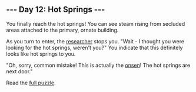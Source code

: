 ## --- Day 12: Hot Springs ---

You finally reach the hot springs! You can see steam rising from secluded areas attached to the
primary, ornate building.

As you turn to enter, the [researcher](11) stops you. "Wait - I thought you were looking for the hot
springs, weren't you?" You indicate that this definitely looks like hot springs to you.

"Oh, sorry, common mistake! This is actually the [onsen](https://en.wikipedia.org/wiki/Onsen)! The
hot springs are next door."

Read the [full puzzle](https://adventofcode.com/2023/day/12).